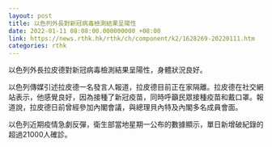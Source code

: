 ```yaml
---
layout: post
title: 以色列外長對新冠病毒檢測結果呈陽性
date: 2022-01-11 08:08:00.000000000 +08:00
link: https://news.rthk.hk/rthk/ch/component/k2/1628269-20220111.htm
categories: rthk
---
```


以色列外長拉皮德對新冠病毒檢測結果呈陽性，身體狀況良好。

以色列傳媒引述拉皮德一名發言人報道，拉皮德目前正在家隔離。拉皮德在社交網站表示，他感覺良好，因為接種了新冠疫苗，同時呼籲民眾接種疫苗和戴口罩。報道說，拉皮德日前曾經參加內閣會議，與總理貝內特及內閣多名成員會面。

以色列近期疫情急劇反彈，衛生部當地星期一公布的數據顯示，單日新增破紀錄的超過21000人確診。
